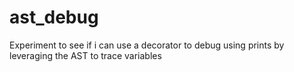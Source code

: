 # ast_debug
Experiment to see if i can use a decorator to debug using prints by leveraging the AST to trace variables
